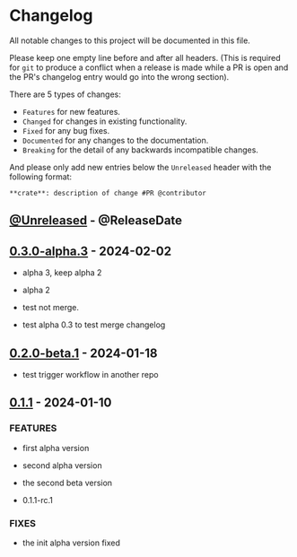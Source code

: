 # Changelog

All notable changes to this project will be documented in this file.

Please keep one empty line before and after all headers. (This is required for `git` to produce a conflict when a release is made while a PR is open and the PR's changelog entry would go into the wrong section).

There are 5 types of changes:

- `Features` for new features.
- `Changed` for changes in existing functionality.
- `Fixed` for any bug fixes.
- `Documented` for any changes to the documentation.
- `Breaking` for the detail of any backwards incompatible changes.

And please only add new entries below the `Unreleased` header with the following format:

    **crate**: description of change #PR @contributor

<!-- next-header -->

## [@Unreleased](https://github.com/RibirX/Ribir/compare/v0.3.0-alpha.3...HEAD) - @ReleaseDate

## [0.3.0-alpha.3](https://github.com/RibirX/Ribir/compare/v0.3.0-alpha.2...v0.3.0-alpha.3) - 2024-02-02

- alpha 3, keep alpha 2

- alpha 2

- test not merge.

- test alpha 0.3 to test merge changelog

## [0.2.0-beta.1](https://github.com/RibirX/Ribir/compare/v0.2.0-alpha.1...v0.2.0-beta.1) - 2024-01-18

- test trigger workflow in another repo

## [0.1.1](https://github.com/RibirX/Ribir/compare/v0.1.1-rc.1...v0.1.1) - 2024-01-10

### FEATURES

- first alpha version

- second alpha version

- the second beta version

- 0.1.1-rc.1

### FIXES

- the init alpha version fixed

<!-- next-url -->
